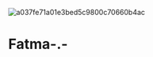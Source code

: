 ![a037fe71a01e3bed5c9800c70660b4ac](https://github.com/fatmasafia149/Fatma-.-/assets/150070204/efce71c7-6362-4989-82c9-2be883ebd68d)
# Fatma-.-
